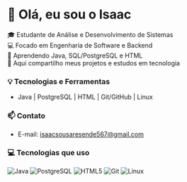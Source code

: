 # 👋 Olá, eu sou o Isaac

🎓 Estudante de Análise e Desenvolvimento de Sistemas  
💻 Focado em Engenharia de Software e Backend  
🚀 Aprendendo Java, SQL/PostgreSQL e HTML  
📂 Aqui compartilho meus projetos e estudos em tecnologia  

### 💡 Tecnologias e Ferramentas
- Java | PostgreSQL | HTML | Git/GitHub | Linux

### 📫 Contato
- E-mail: isaacsousaresende567@gmail.com

### 💻 Tecnologias que uso
![Java](https://img.shields.io/badge/Java-ED8B00?style=for-the-badge&logo=openjdk&logoColor=white)
![PostgreSQL](https://img.shields.io/badge/PostgreSQL-316192?style=for-the-badge&logo=postgresql&logoColor=white)
![HTML5](https://img.shields.io/badge/HTML5-E34F26?style=for-the-badge&logo=html5&logoColor=white)
![Git](https://img.shields.io/badge/Git-F05032?style=for-the-badge&logo=git&logoColor=white)
![Linux](https://img.shields.io/badge/Linux-FCC624?style=for-the-badge&logo=linux&logoColor=black)
